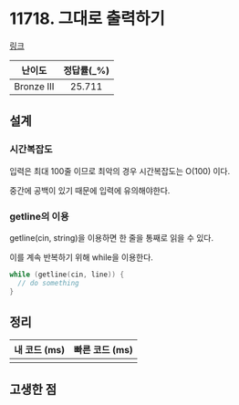 # 11718. 그대로 출력하기

[링크](https://www.acmicpc.net/problem/11718)

|   난이도   | 정답률(\_%) |
| :--------: | :---------: |
| Bronze III |   25.711    |

## 설계

### 시간복잡도

입력은 최대 100줄 이므로 최악의 경우 시간복잡도는 O(100) 이다.

중간에 공백이 있기 때문에 입력에 유의해야한다.

### getline의 이용

getline(cin, string)을 이용하면 한 줄을 통째로 읽을 수 있다.

이를 계속 반복하기 위해 while을 이용한다.

```cpp
while (getline(cin, line)) {
  // do something
}
```

## 정리

| 내 코드 (ms) | 빠른 코드 (ms) |
| :----------: | :------------: |
|              |                |

## 고생한 점
